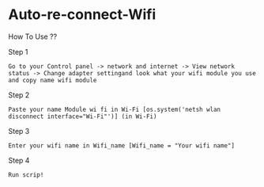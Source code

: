   # Auto-re-connect-Wifi
How To Use ??

Step 1

    Go to your Control panel -> network and internet -> View network status -> Change adapter settingand look what your wifi module you use and copy name wifi module

Step 2

    Paste your name Module wi fi in Wi-Fi [os.system('netsh wlan disconnect interface="Wi-Fi"')] (in Wi-Fi)
  
Step 3

    Enter your wifi name in Wifi_name [Wifi_name = "Your wifi name"]
   
Step 4

    Run scrip!
